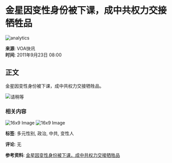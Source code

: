 # 金星因变性身份被下课，成中共权力交接牺牲品

![analytics](https://ssc.voachinese.com/b/ss/bbgprod,bbgentityvoa/1/G.4--NS/212295131?pageName=voa%3aman%3aw%3aclipsexternal%3a%e9%87%91%e6%98%9f%e5%9b%a0%e5%8f%98%e6%80%a7%e8%ba%ab%e4%bb%bd%e8%a2%ab%e4%b8%8b%e8%af%be%ef%bc%8c%e6%88%90%e4%b8%ad%e5%85%b1%e6%9d%83%e5%8a%9b%e4%ba%a4%e6%8e%a5%e7%89%ba%e7%89%b2%e5%93%81&c6=%e9%87%91%e6%98%9f%e5%9b%a0%e5%8f%98%e6%80%a7%e8%ba%ab%e4%bb%bd%e8%a2%ab%e4%b8%8b%e8%af%be%ef%bc%8c%e6%88%90%e4%b8%ad%e5%85%b1%e6%9d%83%e5%8a%9b%e4%ba%a4%e6%8e%a5%e7%89%ba%e7%89%b2%e5%93%81&v36=8.37.0.0.290&v6=D=c6&g=https%3a%2f%2fwww.voachinese.com%2fa%2f2038809.html&c1=D=g&v1=D=g&events=event1&c16=voa%20mandarin&v16=D=c16&c5=news&v5=D=c5&ch=%e6%96%b0%e9%97%bb&c15=mandarin&v15=D=c15&c4=audio&v4=D=c4&c14=2038809&v14=D=c14&v20=no&c17=web&v17=D=c17&mcorgid=518abc7455e462b97f000101%40adobeorg&server=www.voachinese.com&pageType=D=c4&ns=bbg&v29=D=server&v25=voa&v30=521&v105=D=User-Agent)

**来源**: VOA快讯  
**时间**: 2011年9月23日 08:00

## 正文

金星因变性身份被下课，成中共权力交接牺牲品。

![请稍等](/Content/responsive/img/player-spinner.png)

### 相关内容

![16x9 Image](https://gdb.voanews.com/38CEF907-F6F1-40A7-AC67-CDE6A3271344_w100_r1.png)
![16x9 Image](https://gdb.voanews.com/38CEF907-F6F1-40A7-AC67-CDE6A3271344_w144_r1.png)

**标签**: 多元性别, 政治, 中共, 变性人

**评论**: 无

**参考资料**: [金星因变性身份被下课，成中共权力交接牺牲品](https://www.voachinese.com/a/2038809.html)